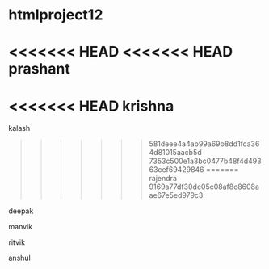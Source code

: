 # htmlproject12
<<<<<<< HEAD
<<<<<<< HEAD
prashant
=======
<<<<<<< HEAD
krishna 
=======
kalash
>>>>>>> 581deee4a4ab99a69b8dd1fca364d81015aacb5d
>>>>>>> 7353c500e1a3bc0477b48f4d49363cef69429846
=======
rajendra
>>>>>>> 9169a77df30de05c08af8c8608aae67e5ed979c3


deepak

manvik

ritvik

anshul